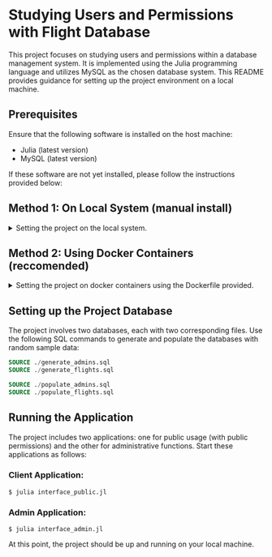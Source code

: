 # Studying Users and Permissions with Flight Database

This project focuses on studying users and permissions within a database management system. It is implemented using the Julia programming language and utilizes MySQL as the chosen database system. This README provides guidance for setting up the project environment on a local machine.

## Prerequisites
Ensure that the following software is installed on the host machine:

- Julia (latest version)
- MySQL (latest version)

If these software are not yet installed, please follow the instructions provided below:


## Method 1: On Local System (manual install)
<details>
<summary> Setting the project on the local system. </summary>
<br>

**Note:** Please edit `line 9` in `authenticator.jl` and replace the IP address there with `'localhost'`

### Julia Installation

Access the [official Julia downloads page](https://julialang.org/downloads/) and download the binary that matches your operating system. Follow the provided instructions to install it.

### MySQL Installation

Download MySQL from the [official MySQL website](https://dev.mysql.com/downloads/installer/). Choose the version that corresponds to your operating system and install it following the provided instructions.

### Setup Julia Dependencies

This project utilizes the `MySQL` and `DBInterface` Julia libraries to interact with the database. You can add these libraries by first initializing the Julia built-in package manager:

```julia
julia> ]
```

Then, add the required packages:

```julia
(v1.x) pkg> add MySQL
(v1.x) pkg> add DBInterface
```

### Clone Repository
After installing all the required software, you can clone the repository:

```shell
git clone https://github.com/karshPrime/uni-flightDBMS.git
```

</details>

## Method 2: Using Docker Containers (reccomended)
<details>
<summary> Setting the project on docker containers using the Dockerfile provided. 
</summary>
<br>

Initilising MySQL docker container
```shell
$ docker pull mysql
$ docker docker run -e MYSQL_ROOT_PASSWORD=102874485 -d --name projectServer mysql
$ docker inspect projectServer | grep -i ipaddress
```
**Note**: if ipaddress isn't same as `172.17.0.2` please edit `line 9` in `authenticator.jl` with the correct ip.


Building Julia container with all dependencies configured
```shell
$ docker build -t client-img .
$ docker run -it --name clientAppFInal -v "C:\\Users\\user33\\Programs\\flight-dbms:/app" client-img
```

With this, you would be in the container shell. To continue connect to the other container MySQL using:
```shell
$ mysql -h 172.17.0.2 -u root -p
```
Change the `ipaddress` here if it isn't same as this one.

</details>

## Setting up the Project Database
The project involves two databases, each with two corresponding files. Use the following SQL commands to generate and populate the databases with random sample data:
```sql
SOURCE ./generate_admins.sql
SOURCE ./generate_flights.sql

SOURCE ./populate_admins.sql
SOURCE ./populate_flights.sql
```

## Running the Application
The project includes two applications: one for public usage (with public permissions) and the other for administrative functions. Start these applications as follows:

### Client Application:

```shell
$ julia interface_public.jl
```

### Admin Application:

```shell
$ julia interface_admin.jl
```
At this point, the project should be up and running on your local machine.
